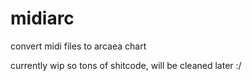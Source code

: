 # midiarc
convert midi files to arcaea chart


currently wip so tons of shitcode, will be cleaned later :/

